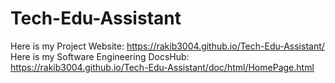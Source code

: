 # Tech-Edu-Assistant

Here is my Project Website: https://rakib3004.github.io/Tech-Edu-Assistant/
Here is my Software Engineering DocsHub: https://rakib3004.github.io/Tech-Edu-Assistant/doc/html/HomePage.html
